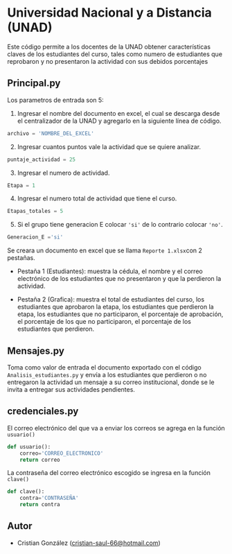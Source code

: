 # Universidad Nacional y a Distancia (UNAD)

Este código permite a los docentes de la UNAD obtener características claves de los estudiantes del curso, tales como numero de estudiantes que reprobaron y no presentaron la actividad con sus debidos porcentajes    

## Principal.py

Los parametros de entrada son 5:

1. Ingresar el nombre del documento en excel, el cual se descarga desde el centralizador de la UNAD y agregarlo en la siguiente línea de código.

```python
archivo = 'NOMBRE_DEL_EXCEL'
```

2. Ingresar cuantos puntos vale la actividad que se quiere analizar.

```python
puntaje_actividad = 25
```

3. Ingresar el numero de actividad.

```python
Etapa = 1
```

4. Ingresar el numero total de actividad que tiene el curso.

```python
Etapas_totales = 5
```

5. Si el grupo tiene generacion E colocar `'si'` de lo contrario colocar `'no'`.

```python
Generacion_E ='si'
```

Se creara un documento en excel que se llama `Reporte 1.xlsx`con 2 pestañas.

- Pestaña 1 (Estudiantes): muestra la cédula, el nombre y el correo electrónico de los estudiantes que no presentaron y que la perdieron la actividad.

- Pestaña 2 (Grafica): muestra el total de estudiantes del curso, los estudiantes que aprobaron la etapa, los estudiantes que perdieron la etapa, los estudiantes que no participaron, el porcentaje de aprobación, el porcentaje de los que no participaron, el porcentaje de los estudiantes que perdieron.

## Mensajes.py

Toma como valor de entrada el documento exportado con el código `Analisis_estudiantes.py` y envía a los estudiantes que perdieron o no entregaron la actividad un mensaje a su correo institucional, donde se le invita a entregar sus actividades pendientes.

## credenciales.py

El correo electrónico del que va a enviar los correos se agrega en la función `usuario()`

```python
def usuario():
    correo='CORREO_ELECTRONICO'
    return correo
```

La contraseña del correo electrónico escogido se ingresa en la función `clave()`

```python
def clave():
    contra='CONTRASEÑA'
    return contra
```


## Autor

- Cristian González (<cristian-saul-66@hotmail.com>)

